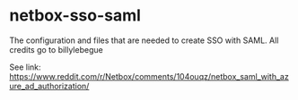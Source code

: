 # netbox-sso-saml

The configuration and files that are needed to create SSO with SAML.
All credits go to billylebegue

See link:
https://www.reddit.com/r/Netbox/comments/104ouqz/netbox_saml_with_azure_ad_authorization/
